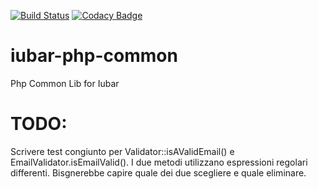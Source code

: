 [![Build Status](https://travis-ci.org/iubar/iubar-php-common.svg?branch=master)](https://travis-ci.org/iubar/iubar-php-common)
[![Codacy Badge](https://api.codacy.com/project/badge/Grade/bec6af275a4d4ab19e3692e1759b5f38)](https://www.codacy.com/manual/Iubar/iubar-php-common?utm_source=github.com&amp;utm_medium=referral&amp;utm_content=iubar/iubar-php-common&amp;utm_campaign=Badge_Grade)

# iubar-php-common
Php Common Lib for Iubar

# TODO:
Scrivere test congiunto per Validator::isAValidEmail() e EmailValidator.isEmailValid().
I due metodi utilizzano espressioni regolari differenti. Bisgnerebbe capire quale dei due scegliere e quale eliminare.

